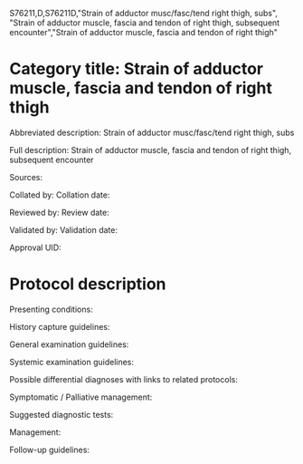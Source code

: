 S76211,D,S76211D,"Strain of adductor musc/fasc/tend right thigh, subs", "Strain of adductor muscle, fascia and tendon of right thigh, subsequent encounter","Strain of adductor muscle, fascia and tendon of right thigh"
# Category title: Strain of adductor muscle, fascia and tendon of right thigh

Abbreviated description: Strain of adductor musc/fasc/tend right thigh, subs

Full description: Strain of adductor muscle, fascia and tendon of right thigh, subsequent encounter

Sources:

Collated by:
Collation date:

Reviewed by:
Review date:

Validated by:
Validation date:

Approval UID:

# Protocol description

Presenting conditions:

History capture guidelines:

General examination guidelines:

Systemic examination guidelines:

Possible differential diagnoses with links to related protocols:

Symptomatic / Palliative management:

Suggested diagnostic tests:

Management:

Follow-up guidelines:
